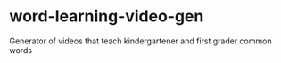 # word-learning-video-gen
Generator of videos that teach kindergartener and first grader common words 
